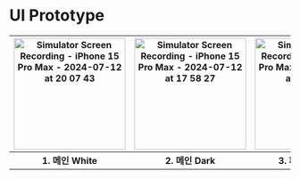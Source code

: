 #  UI Prototype

<img src="https://github.com/user-attachments/assets/5d685f5b-bdde-4887-b210-1a367d02a50a" alt="Simulator Screen Recording - iPhone 15 Pro Max - 2024-07-12 at 20 07 43" style="width: 200px;"> | <img src="https://github.com/user-attachments/assets/88c58652-ddf1-4f8a-8444-6fc967dca728" alt="Simulator Screen Recording - iPhone 15 Pro Max - 2024-07-12 at 17 58 27" style="width: 200px;"> | <img src="https://github.com/user-attachments/assets/e1bf3954-7eb5-49ca-bbae-48d0ce0afbcb" alt="Simulator Screen Recording - iPhone 15 Pro Max - 2024-07-12 at 19 58 14" style="width: 200px;"> 
:--------------:|:--------------:|:--------------:
**1. 메인 White** | **2. 메인 Dark** | **3. 패딩 디버깅 뷰** 


